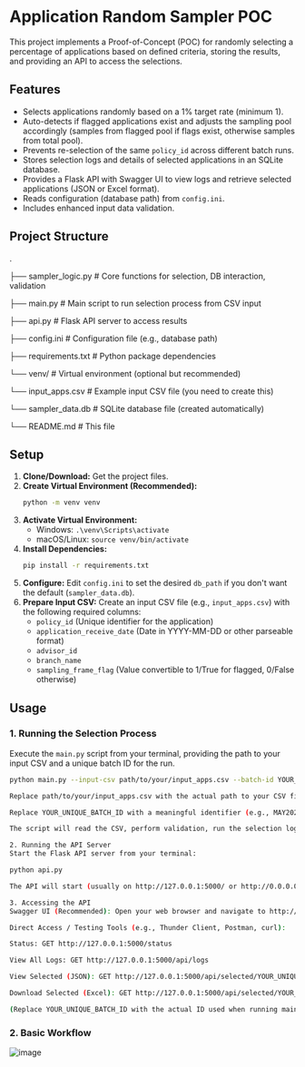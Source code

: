 # Application Random Sampler POC

This project implements a Proof-of-Concept (POC) for randomly selecting a percentage of applications based on defined criteria, storing the results, and providing an API to access the selections.

## Features

* Selects applications randomly based on a 1% target rate (minimum 1).
* Auto-detects if flagged applications exist and adjusts the sampling pool accordingly (samples from flagged pool if flags exist, otherwise samples from total pool).
* Prevents re-selection of the same `policy_id` across different batch runs.
* Stores selection logs and details of selected applications in an SQLite database.
* Provides a Flask API with Swagger UI to view logs and retrieve selected applications (JSON or Excel format).
* Reads configuration (database path) from `config.ini`.
* Includes enhanced input data validation.

## Project Structure


.

├── sampler_logic.py     # Core functions for selection, DB interaction, validation

├── main.py              # Main script to run selection process from CSV input

├── api.py               # Flask API server to access results

├── config.ini           # Configuration file (e.g., database path)

├── requirements.txt     # Python package dependencies

└── venv/                # Virtual environment (optional but recommended)

└── input_apps.csv       # Example input CSV file (you need to create this)

└── sampler_data.db      # SQLite database file (created automatically)

└── README.md            # This file


## Setup

1.  **Clone/Download:** Get the project files.
2.  **Create Virtual Environment (Recommended):**
    ```bash
    python -m venv venv
    ```
3.  **Activate Virtual Environment:**
    * Windows: `.\venv\Scripts\activate`
    * macOS/Linux: `source venv/bin/activate`
4.  **Install Dependencies:**
    ```bash
    pip install -r requirements.txt
    ```
5.  **Configure:** Edit `config.ini` to set the desired `db_path` if you don't want the default (`sampler_data.db`).
6.  **Prepare Input CSV:** Create an input CSV file (e.g., `input_apps.csv`) with the following required columns:
    * `policy_id` (Unique identifier for the application)
    * `application_receive_date` (Date in YYYY-MM-DD or other parseable format)
    * `advisor_id`
    * `branch_name`
    * `sampling_frame_flag` (Value convertible to 1/True for flagged, 0/False otherwise)

## Usage

### 1. Running the Selection Process

Execute the `main.py` script from your terminal, providing the path to your input CSV and a unique batch ID for the run.

```bash
python main.py --input-csv path/to/your/input_apps.csv --batch-id YOUR_UNIQUE_BATCH_ID

Replace path/to/your/input_apps.csv with the actual path to your CSV file.

Replace YOUR_UNIQUE_BATCH_ID with a meaningful identifier (e.g., MAY2025_RUN1).

The script will read the CSV, perform validation, run the selection logic (checking for previous selections in the DB specified in config.ini), and store results in the database. Check the console output for logs and status.

2. Running the API Server
Start the Flask API server from your terminal:

python api.py

The API will start (usually on http://127.0.0.1:5000/ or http://0.0.0.0:5000/). It reads the db_path from config.ini.

3. Accessing the API
Swagger UI (Recommended): Open your web browser and navigate to http://127.0.0.1:5000/apidocs/. This provides an interactive interface to test the API endpoints.

Direct Access / Testing Tools (e.g., Thunder Client, Postman, curl):

Status: GET http://127.0.0.1:5000/status

View All Logs: GET http://127.0.0.1:5000/api/logs

View Selected (JSON): GET http://127.0.0.1:5000/api/selected/YOUR_UNIQUE_BATCH_ID/json

Download Selected (Excel): GET http://127.0.0.1:5000/api/selected/YOUR_UNIQUE_BATCH_ID/excel (This will trigger a file download)

(Replace YOUR_UNIQUE_BATCH_ID with the actual ID used when running main.py)
```

### 2. Basic Workflow
![image](https://github.com/user-attachments/assets/2083351c-adb1-4bd2-a092-bce3b7cfc5e3)
